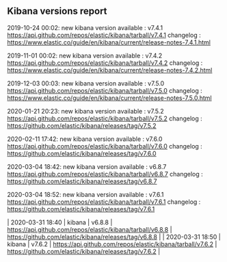 ## Kibana versions report

2019-10-24 00:02: new kibana version available : v7.4.1 https://api.github.com/repos/elastic/kibana/tarball/v7.4.1 changelog : https://www.elastic.co/guide/en/kibana/current/release-notes-7.4.1.html

2019-11-01 00:02: new kibana version available : v7.4.2 https://api.github.com/repos/elastic/kibana/tarball/v7.4.2 changelog : https://www.elastic.co/guide/en/kibana/current/release-notes-7.4.2.html

2019-12-03 00:03: new kibana version available : v7.5.0 https://api.github.com/repos/elastic/kibana/tarball/v7.5.0 changelog : https://www.elastic.co/guide/en/kibana/current/release-notes-7.5.0.html

2020-01-21 20:23: new kibana version available : v7.5.2 https://api.github.com/repos/elastic/kibana/tarball/v7.5.2 changelog : https://github.com/elastic/kibana/releases/tag/v7.5.2

2020-02-11 17:42: new kibana version available : v7.6.0 https://api.github.com/repos/elastic/kibana/tarball/v7.6.0 changelog : https://github.com/elastic/kibana/releases/tag/v7.6.0

2020-03-04 18:42: new kibana version available : v6.8.7 https://api.github.com/repos/elastic/kibana/tarball/v6.8.7 changelog : https://github.com/elastic/kibana/releases/tag/v6.8.7

2020-03-04 18:52: new kibana version available : v7.6.1 https://api.github.com/repos/elastic/kibana/tarball/v7.6.1 changelog : https://github.com/elastic/kibana/releases/tag/v7.6.1

| 2020-03-31 18:40 | kibana | v6.8.8 | https://api.github.com/repos/elastic/kibana/tarball/v6.8.8 | https://github.com/elastic/kibana/releases/tag/v6.8.8 |
| 2020-03-31 18:50 | kibana | v7.6.2 | https://api.github.com/repos/elastic/kibana/tarball/v7.6.2 | https://github.com/elastic/kibana/releases/tag/v7.6.2 |
